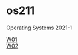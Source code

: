 # os211
Operating Systems 2021-1 

[W01](https://github.com/aladster/os211/blob/master/w01.md)<br>
[W02](https://github.com/aladster/os211/blob/master/w02.md)<br>
